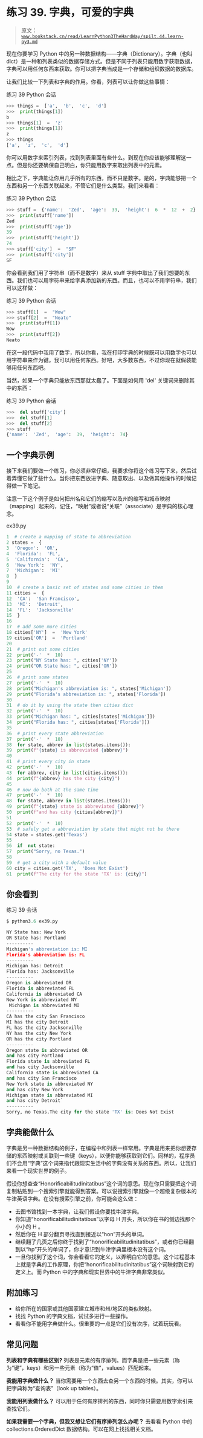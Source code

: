 # 练习 39\. 字典，可爱的字典

> 原文：[`www.bookstack.cn/read/LearnPython3TheHardWay/spilt.44.learn-py3.md`](https://www.bookstack.cn/read/LearnPython3TheHardWay/spilt.44.learn-py3.md)

现在你要学习 Python 中的另一种数据结构——字典（Dictionary）。字典（也叫 dict）是一种和列表类似的数据存储方式。但是不同于列表只能用数字获取数据，字典可以用任何东西来获取。你可以把字典当成是一个存储和组织数据的数据库。

让我们比较一下列表和字典的作用。你看，列表可以让你做这些事情：

练习 39 Python 会话

```py
>>> things =  ['a',  'b',  'c',  'd']
>>>  print(things[1])
b
>>> things[1]  =  'z'
>>>  print(things[1])
z
>>> things
['a',  'z',  'c',  'd']
```

你可以用数字来索引列表，找到列表里面有些什么。到现在你应该能够理解这一点。但是你还要确保自己明白，你只能用数字来取出列表中的元素。

相比之下，字典能让你用几乎所有的东西，而不只是数字。是的，字典能够把一个东西和另一个东西关联起来，不管它们是什么类型。我们来看看：

练习 39 Python 会话

```py
>>> stuff =  {'name':  'Zed',  'age':  39,  'height':  6  *  12  +  2}
>>>  print(stuff['name'])
Zed
>>>  print(stuff['age'])
39
>>>  print(stuff['height'])
74
>>> stuff['city']  =  "SF"
>>>  print(stuff['city'])
SF
```

你会看到我们用了字符串（而不是数字）来从 stuff 字典中取出了我们想要的东西。我们也可以用字符串来给字典添加新的东西。而且，也可以不用字符串，我们可以这样做：

练习 39 Python 会话

```py
>>> stuff[1]  =  "Wow"
>>> stuff[2]  =  "Neato"
>>>  print(stuff[1])
Wow
>>>  print(stuff[2])
Neato
```

在这一段代码中我用了数字，所以你看，我在打印字典的时候既可以用数字也可以用字符串来作为键。我可以用任何东西。好吧，大多数东西，不过你现在就假装能够用任何东西吧。

当然，如果一个字典只能放东西那就太蠢了。下面是如何用 'del' 关键词来删除其中的东西：

练习 39 Python 会话

```py
>>>  del stuff['city']
>>>  del stuff[1]
>>>  del stuff[2]
>>> stuff
{'name':  'Zed',  'age':  39,  'height':  74}
```

## 一个字典示例

接下来我们要做一个练习，你必须非常仔细，我要求你将这个练习写下来，然后试着弄懂它做了些什么。当你把东西放进字典、随意取出、以及做其他操作的时候记得做一下笔记。

注意一下这个例子是如何把州名和它们的缩写以及州的缩写和城市映射（mapping）起来的，记住，“映射”或者说“关联”（associate）是字典的核心理念。

ex39.py

```py
1  # create a mapping of state to abbreviation
2 states =  {
3  'Oregon':  'OR',
4  'Florida':  'FL',
5  'California':  'CA',
6  'New York':  'NY',
7  'Michigan':  'MI'
8  }
9
10  # create a basic set of states and some cities in them
11 cities =  {
12  'CA':  'San Francisco',
13  'MI':  'Detroit',
14  'FL':  'Jacksonville'
15  }
16
17  # add some more cities
18 cities['NY']  =  'New York'
19 cities['OR']  =  'Portland'
20
21  # print out some cities
22  print('-'  *  10)
23  print("NY State has: ", cities['NY'])
24  print("OR State has: ", cities['OR'])
25
26  # print some states
27  print('-'  *  10)
28  print("Michigan's abbreviation is: ", states['Michigan'])
29  print("Florida's abbreviation is: ", states['Florida'])
30
31  # do it by using the state then cities dict
32  print('-'  *  10)
33  print("Michigan has: ", cities[states['Michigan']])
34  print("Florida has: ", cities[states['Florida']])
35
36  # print every state abbreviation
37  print('-'  *  10)
38  for state, abbrev in list(states.items()):
39  print(f"{state} is abbreviated {abbrev}")
40
41  # print every city in state
42  print('-'  *  10)
43  for abbrev, city in list(cities.items()):
44  print(f"{abbrev} has the city {city}")
45
46  # now do both at the same time
47  print('-'  *  10)
48  for state, abbrev in list(states.items()):
49  print(f"{state} state is abbreviated {abbrev}")
50  print(f"and has city {cities[abbrev]}")
51
52  print('-'  *  10)
53  # safely get a abbreviation by state that might not be there
54 state = states.get('Texas')
55
56  if  not state:
57  print("Sorry, no Texas.")
58
59  # get a city with a default value
60 city = cities.get('TX',  'Does Not Exist')
61  print(f"The city for the state 'TX' is: {city}")
```

## 你会看到

练习 39 会话

```py
$ python3.6 ex39.py

NY State has: New York
OR State has: Portland
----------
Michigan's abbreviation is: MI
Florida's abbreviation is: FL
----------
Michigan has: Detroit
Florida has: Jacksonville
----------
Oregon is abbreviated OR
Florida is abbreviated FL
California is abbreviated CA
New York is abbreviated NY
 Michigan is abbreviated MI
----------
CA has the city San Francisco
MI has the city Detroit
FL has the city Jacksonville
NY has the city New York
OR has the city Portland
----------
Oregon state is abbreviated OR
and has city Portland
Florida state is abbreviated FL
and has city Jacksonville
California state is abbreviated CA
and has city San Francisco
New York state is abbreviated NY
and has city New York
Michigan state is abbreviated MI
and has city Detroit` 
----------
Sorry, no Texas.The city for the state 'TX' is: Does Not Exist
```

## 字典能做什么

字典是另一种数据结构的例子，在编程中和列表一样常用。字典是用来把你想要存储的东西映射或关联到一些键（keys），以便你能够获取到它们。同样的，程序员们不会用“字典”这个词来指代跟现实生活中的字典没有关系的东西。所以，让我们来看一个现实世界的例子。

假设你想查查“Honorificabilitudinitatibus”这个词的意思。现在你只需要把这个词复制粘贴到一个搜索引擎就能得到答案。可以说搜索引擎就像一个超级复杂版本的牛津英语字典。在没有搜索引擎之前，你可能会这么做：

*   去图书馆找到一本字典，让我们假设你要找牛津字典。
*   你知道“honorificabilitudinitatibus”以字母 H 开头，所以你在书的侧边找那个小小的 H 。
*   然后你在 H 部分翻页寻找直到接近以“hon”开头的单词。
*   继续翻了几页之后你终于找到了“honorificabilitudinitatibus”，或者你已经翻到以“hp”开头的单词了，你才意识到牛津字典里根本没有这个词。
*   一旦你找到了这个词，你会看看它的定义，以弄明白它的意思。这个过程基本上就是字典的工作原理，你把“honorificabilitudinitatibus”这个词映射到它的定义上。而 Python 中的字典和现实世界中的牛津字典非常类似。

## 附加练习

*   给你所在的国家或其他国家建立城市和州/地区的类似映射。
*   找找 Python 的字典文档，试试多进行一些操作。
*   看看你不能用字典做什么。很重要的一点是它们没有次序，试着玩玩看。

## 常见问题

**列表和字典有哪些区别?** 列表是元素的有序排列。而字典是把一些元素（称为“键”，keys）和另一些元素（称为“值”，values）匹配起来。

**我能用字典做什么？** 当你需要用一个东西去查另一个东西的时候。其实，你可以把字典称为“查询表”（look up tables）。

**我能用列表做什么？** 可以用于任何有序排列的东西，同时你只需要用数字索引来查找它们。

**如果我需要一个字典，但我又想让它们有序排列怎么办呢？** 去看看 Python 中的 collections.OrderedDict 数据结构。可以在网上找找相关文档。